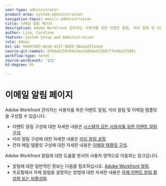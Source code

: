 ```yaml
---
user-type: administrator
product-area: system-administration
navigation-topic: emails-administration
title: 이메일 알림 페이지
description: Adobe Workfront 관리자는 사용자를 위한 이벤트 알림, 미리 알림 및 이메일 템플릿을 구성할 수 있습니다.
author: Lisa, Caroline
feature: System Setup and Administration
role: Admin
exl-id: 94b07085-8e3d-4137-9820-38aaa257a3ed
source-git-commit: dfb0ab35929413ee3189ded32b87f7ed9a379d91
workflow-type: tm+mt
source-wordcount: '122'
ht-degree: 0%

---
```


# 이메일 알림 페이지

Adobe Workfront 관리자는 사용자를 위한 이벤트 알림, 미리 알림 및 이메일 템플릿을 구성할 수 있습니다.

* 이벤트 알림 구성에 대한 자세한 내용은 [시스템의 모든 사용자를 위한 이벤트 알림 구성](../../../administration-and-setup/manage-workfront/emails/configure-event-notifications-for-everyone-in-the-system.md).
* 미리 알림 구성에 대한 자세한 내용은 [미리 알림 설정](../../../administration-and-setup/manage-workfront/emails/set-up-reminder-notifications.md).
* 전자 메일 템플릿 구성에 대한 자세한 내용은 [이메일 템플릿 구성](../../../administration-and-setup/manage-workfront/emails/configure-email-templates.md).

Adobe Workfront 알림에 대한 도움말 문서의 사용자 영역으로 이동하는 링크입니다.

* 알림에 대한 일반적인 정보는 다음을 참조하십시오. [Adobe Workfront 알림](/help/quicksilver/workfront-basics/using-notifications/event-notifications.md).
* 프로필에서 자체 알림을 설정하는 방법에 대한 자세한 내용은 [자체 이벤트 알림 활성화 또는 비활성화](/help/quicksilver/workfront-basics/using-notifications/activate-or-deactivate-your-own-event-notifications.md).
